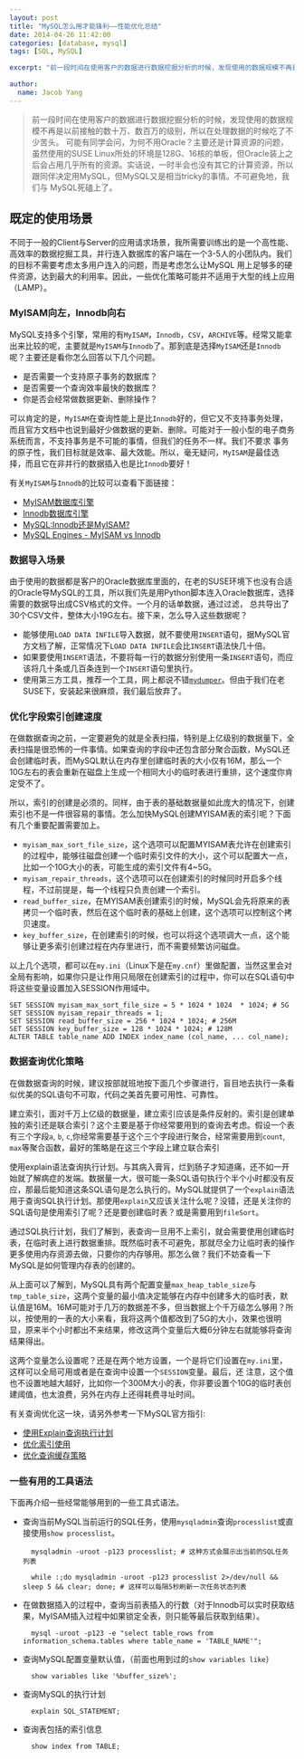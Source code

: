 ---layout: posttitle: "MySQL怎么用才能锋利——性能优化总结"date: 2014-04-26 11:42:00categories: [database, mysql]tags: [SQL, MySQL]excerpt: "前一段时间在使用客户的数据进行数据挖掘分析的时候，发现使用的数据规模不再是以前接触的数十万、数百万的级别，所以在处理数据的时候吃了不少苦头"author:  name: Jacob Yang---> 前一段时间在使用客户的数据进行数据挖掘分析的时候，发现使用的数据规模不再是以前接触的数十万、数百万的级别，所以在处理数据的时候吃了不少苦头。 可能有同学会问，为何不用Oracle？主要还是计算资源的问题，虽然使用的SUSE Linux所处的环境是128G、16核的单板，但Oracle装上之后会占用几乎所有的资源。实话说，一时半会也没有其它的计算资源，所以跟同伴决定用MySQL，但MySQL又是相当tricky的事情。不可避免地，我们与MySQL死磕上了。## 既定的使用场景不同于一般的Client与Server的应用请求场景，我所需要训练出的是一个高性能、高效率的数据挖掘工具，并行连入数据库的客户端在一个3-5人的小团队内。我们的目标不需要考虑太多用户连入的问题，而是考虑怎么让MySQL用上足够多的硬件资源，达到最大的利用率。因此，一些优化策略可能并不适用于大型的线上应用（LAMP）。### MyISAM向左，Innodb向右MySQL支持多个引擎，常用的有`MyISAM`，`Innodb`，`CSV`，`ARCHIVE`等。经常又能拿出来比较的呢，主要就是`MyISAM`与`Innodb`了。那到底是选择`MyISAM`还是`Innodb`呢？主要还是看你怎么回答以下几个问题。* 是否需要一个支持原子事务的数据库？* 是否需要一个查询效率最快的数据库？* 你是否会经常做数据更新、删除操作？可以肯定的是，`MyISAM`在查询性能上是比`Innodb`好的，但它又不支持事务处理，而且官方文档中也说到最好少做数据的更新、删除。可能对于一般小型的电子商务系统而言，不支持事务是不可能的事情，但我们的任务不一样。我们不要求事务的原子性，我们目标就是效率、最大效能。所以，毫无疑问，`MyISAM`是最佳选择，而且它在非并行的数据插入也是比`Innodb`要好！有关`MyISAM`与`Innodb`的比较可以查看下面链接：* [MyISAM数据库引擎][0-1]* [Innodb数据库引擎][0-2]* [MySQL:Innodb还是MyISAM?][0-3]* [MySQL Engines - MyISAM vs Innodb][0-4]### 数据导入场景由于使用的数据都是客户的Oracle数据库里面的，在老的SUSE环境下也没有合适的Oracle导MySQL的工具，所以我们先是用Python脚本连入Oracle数据库，选择需要的数据导出成CSV格式的文件。一个月的话单数据，通过过滤，总共导出了30个CSV文件，整体大小19G左右。接下来，怎么导入这些数据呢？* 能够使用`LOAD DATA INFILE`导入数据，就不要使用`INSERT`语句，据MySQL官方文档了解，正常情况下`LOAD DATA INFILE`会比`INSERT`语法快几十倍。* 如果要使用`INSERT`语法，不要将每一行的数据分别使用一条`INSERT`语句，而应该将几十条或几百条连到一个`INSERT`语句里执行。* 使用第三方工具，推荐一个工具，网上都说不错[`mydumper`](https://launchpad.net/mydumper)。但由于我们在老SUSE下，安装起来很麻烦，我们最后放弃了。### 优化字段索引创建速度在做数据查询之前，一定要避免的就是全表扫描，特别是上亿级别的数据量下，全表扫描是很恐怖的一件事情。如果查询的字段中还包含部分聚合函数，MySQL还会创建临时表，而MySQL默认在内存里创建临时表的大小仅有16M，那么一个10G左右的表会重新在磁盘上生成一个相同大小的临时表进行重排，这个速度你肯定受不了。所以，索引的创建是必须的。同样，由于表的基础数据量如此庞大的情况下，创建索引也不是一件很容易的事情。怎么加快MySQL创建MYISAM表的索引呢？下面有几个重要配置需要加上。* `myisam_max_sort_file_size`，这个选项可以配置MYISAM表允许在创建索引的过程中，能够往磁盘创建一个临时索引文件的大小，这个可以配置大一点，比如一个10G大小的表，可能生成的索引文件有4~5G。* `myisam_repair_threads`，这个选项可以在创建索引的时候同时开启多个线程，不过前提是，每一个线程只负责创建一个索引。* `read_buffer_size`，在MYISAM表创建索引的时候，MySQL会先将原来的表拷贝一个临时表，然后在这个临时表的基础上创建，这个选项可以控制这个拷贝速度。* `key_buffer_size`，在创建索引的时候，也可以将这个选项调大一点，这个能够让更多索引创建过程在内存里进行，而不需要频繁访问磁盘。以上几个选项，都可以在`my.ini`（Linux下是在`my.cnf`）里做配置，当然这里会对全局有影响，如果你只是让作用只局限在创建索引的过程中，你可以在SQL语句中将这些变量设置加入SESSION作用域中。        SET SESSION myisam_max_sort_file_size = 5 * 1024 * 1024  * 1024; # 5G    SET SESSION myisam_repair_threads = 1;    SET SESSION read_buffer_size = 256 * 1024 * 1024; # 256M    SET SESSION key_buffer_size = 128 * 1024 * 1024; # 128M    ALTER TABLE table_name ADD INDEX index_name (col_name, ... col_name);        ### 数据查询优化策略在做数据查询的时候，建议按部就班地按下面几个步骤进行，盲目地去执行一条看似优美的SQL语句不可取，代码之美首先要可用性、可靠性。建立索引，面对千万上亿级的数据量，建立索引应该是条件反射的。索引是创建单独的索引还是联合索引？这个主要是基于你经常要用到的查询去考虑。假设一个表有三个字段`a`, `b`, `c`,你经常需要基于这个三个字段进行聚合，经常需要用到`count`, `max`等聚合函数，最好的策略是在这三个字段上建立联合索引使用explain语法查询执行计划。与其病入膏肓，烂到肠子才知道痛，还不如一开始就了解病症的发端。数据量一大，很可能一条SQL语句执行个半个小时都没有反应，那最后能知道这条SQL语句是怎么执行的。MySQL就提供了一个`explain`语法用于查询SQL执行计划。那使用`explain`又应该关注什么呢？没错，还是关注你的SQL语句是使用索引了呢？还是要创建临时表？或是需要用到`fileSort`。通过SQL执行计划，我们了解到，表查询一旦用不上索引，就会需要使用创建临时表，在临时表上进行数据重排。既然临时表不可避免，那就尽全力让临时表的操作更多使用内存资源去做，只要你的内存够用。那怎么做？我们不妨查看一下MySQL是如何管理内存表的创建的。从上面可以了解到，MySQL具有两个配置变量`max_heap_table_size`与`tmp_table_size`，这两个变量的最小值决定能够在内存中创建多大的临时表，默认值是16M。16M可能对于几万的数据差不多，但当数据上个千万级怎么够用？所以，按使用的一表的大小来看，我将这两个值都改到了5G的大小，效果也很明显，原来半个小时都出不来结果，修改这两个变量后大概6分钟左右就能够将查询结果得出。这两个变量怎么设置呢？还是在两个地方设置，一个是将它们设置在`my.ini`里，这样可以全局可用或者是在查询中设置一个`SESSION`变量。最后，还注意，这个值也不设置地越大越好，比如你一个300M大小的表，你非要设置个10G的临时表创建阈值，也太浪费，另外在内存上还得耗费寻址时间。有关查询优化这一块，请另外参考一下MySQL官方指引:* [使用Explain查询执行计划][1-1]* [优化索引使用][1-2]* [优化查询缓存策略][1-3]### 一些有用的工具语法下面再介绍一些经常能够用到的一些工具式语法。* 查询当前MySQL当前运行的SQL任务，使用`mysqladmin`查询`processlist`或直接使用`show processlist`。        mysqladmin -uroot -p123 processlist; # 这种方式会展示出当前的SQL任务列表                while :;do mysqladmin -uroot -p123 processlist 2>/dev/null && sleep 5 && clear; done; # 这样可以每隔5秒刷新一次任务状态列表 * 在做数据插入的过程中，查询当前表插入的行数（对于Innodb可以实时获取结果，MyISAM插入过程中如果锁定全表，则只能等最后获取到结果）。        mysql -uroot -p123 -e "select table_rows from information_schema.tables where table_name = 'TABLE_NAME'";* 查询MySQL配置变量默认值，（前面也用到过的`show variables like`）                show variables like '%buffer_size%';* 查询MySQL的执行计划        explain SQL_STATEMENT;* 查询表包括的索引信息        show index from TABLE;        [0-1]: https://dev.mysql.com/doc/refman/5.0/en/myisam-storage-engine.html[0-2]: https://dev.mysql.com/doc/refman/5.0/en/innodb-storage-engine.html[0-3]: http://coolshell.cn/articles/652.html[0-4]: http://www.rackspace.com/knowledge_center/article/mysql-engines-myisam-vs-innodb[1-1]: https://dev.mysql.com/doc/refman/5.0/en/using-explain.html[1-2]: https://dev.mysql.com/doc/refman/5.0/en/optimization-indexes.html[1-3]: https://dev.mysql.com/doc/refman/5.0/en/buffering-caching.html